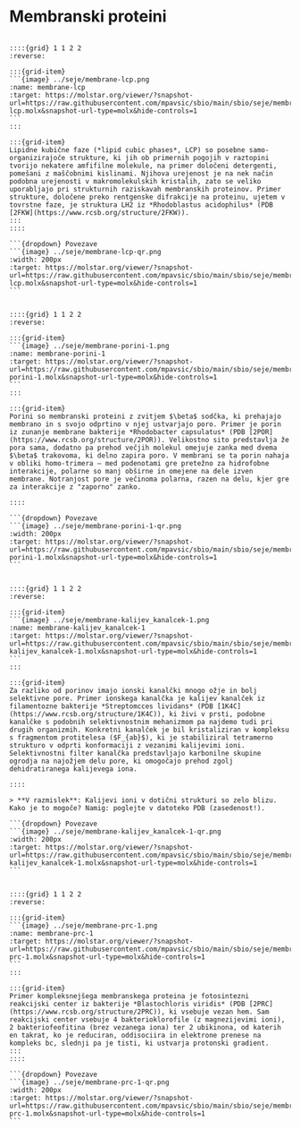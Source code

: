 # Membranski proteini

````{card} Lipidne kubične faze

::::{grid} 1 1 2 2
:reverse:

:::{grid-item}
```{image} ../seje/membrane-lcp.png
:name: membrane-lcp
:target: https://molstar.org/viewer/?snapshot-url=https://raw.githubusercontent.com/mpavsic/sbio/main/sbio/seje/membrane-lcp.molx&snapshot-url-type=molx&hide-controls=1
```
:::

:::{grid-item}
Lipidne kubične faze (*lipid cubic phases*, LCP) so posebne samo-organizirajoče strukture, ki jih ob primernih pogojih v raztopini tvorijo nekatere amfifilne molekule, na primer določeni detergenti, pomešani z maščobnimi kislinami. Njihova urejenost je na nek način podobna urejenosti v makromolekulskih kristalih, zato se veliko uporabljajo pri strukturnih raziskavah membranskih proteinov. Primer strukture, določene preko rentgenske difrakcije na proteinu, ujetem v tovrstne faze, je struktura LH2 iz *Rhodoblastus acidophilus* (PDB [2FKW](https://www.rcsb.org/structure/2FKW)).
:::
::::

```{dropdown} Povezave
```{image} ../seje/membrane-lcp-qr.png
:width: 200px
:target: https://molstar.org/viewer/?snapshot-url=https://raw.githubusercontent.com/mpavsic/sbio/main/sbio/seje/membrane-lcp.molx&snapshot-url-type=molx&hide-controls=1
```
````

````{card} Porini

::::{grid} 1 1 2 2
:reverse:

:::{grid-item}
```{image} ../seje/membrane-porini-1.png
:name: membrane-porini-1
:target: https://molstar.org/viewer/?snapshot-url=https://raw.githubusercontent.com/mpavsic/sbio/main/sbio/seje/membrane-porini-1.molx&snapshot-url-type=molx&hide-controls=1
```
:::

:::{grid-item}
Porini so membranski proteini z zvitjem $\beta$ sodčka, ki prehajajo membrano in s svojo odprtino v njej ustvarjajo poro. Primer je porin iz zunanje membrane bakterije *Rhodobacter capsulatus* (PDB [2POR](https://www.rcsb.org/structure/2POR)). Velikostno sito predstavlja že pora sama, dodatno pa prehod večjih molekul omejuje zanka med dvema $\beta$ trakovoma, ki delno zapira poro. V membrani se ta porin nahaja v obliki homo-trimera – med podenotami gre pretežno za hidrofobne interakcije, polarne so manj obširne in omejene na dele izven membrane. Notranjost pore je večinoma polarna, razen na delu, kjer gre za interakcije z "zaporno" zanko.

::::

```{dropdown} Povezave
```{image} ../seje/membrane-porini-1-qr.png
:width: 200px
:target: https://molstar.org/viewer/?snapshot-url=https://raw.githubusercontent.com/mpavsic/sbio/main/sbio/seje/membrane-porini-1.molx&snapshot-url-type=molx&hide-controls=1
```
````

````{card} Kalijev kanalček

::::{grid} 1 1 2 2
:reverse:

:::{grid-item}
```{image} ../seje/membrane-kalijev_kanalcek-1.png
:name: membrane-kalijev_kanalcek-1
:target: https://molstar.org/viewer/?snapshot-url=https://raw.githubusercontent.com/mpavsic/sbio/main/sbio/seje/membrane-kalijev_kanalcek-1.molx&snapshot-url-type=molx&hide-controls=1
```
:::

:::{grid-item}
Za razliko od porinov imajo ionski kanalčki mnogo ožje in bolj selektivne pore. Primer ionskega kanalčka je kalijev kanalček iz filamentozne bakterije *Streptomcces lividans* (PDB [1K4C](https://www.rcsb.org/structure/1K4C)), ki živi v prsti, podobne kanalčke s podobnih selektivnostnim mehanizmom pa najdemo tudi pri drugih organizmih. Konkretni kanalček je bil kristaliziran v kompleksu s fragmentom protitelesa ($F_{ab}$), ki je stabiliziral tetramerno strukturo v odprti konformaciji z vezanimi kalijevimi ioni. Selektivnostni filter kanalčka predstavljajo karbonilne skupine ogrodja na najožjem delu pore, ki omogočajo prehod zgolj dehidratiranega kalijevega iona.

::::

> **V razmislek**: Kalijevi ioni v dotični strukturi so zelo blizu. Kako je to mogoče? Namig: poglejte v datoteko PDB (zasedenost!).

```{dropdown} Povezave
```{image} ../seje/membrane-kalijev_kanalcek-1-qr.png
:width: 200px
:target: https://molstar.org/viewer/?snapshot-url=https://raw.githubusercontent.com/mpavsic/sbio/main/sbio/seje/membrane-kalijev_kanalcek-1.molx&snapshot-url-type=molx&hide-controls=1
```
````

````{card} Fotosintezni reakcijski center

::::{grid} 1 1 2 2
:reverse:

:::{grid-item}
```{image} ../seje/membrane-prc-1.png
:name: membrane-prc-1
:target: https://molstar.org/viewer/?snapshot-url=https://raw.githubusercontent.com/mpavsic/sbio/main/sbio/seje/membrane-prc-1.molx&snapshot-url-type=molx&hide-controls=1
```
:::

:::{grid-item}
Primer kompleksnejšega membranskega proteina je fotosintezni reakcijski center iz bakterije *Blastochloris viridis* (PDB [2PRC](https://www.rcsb.org/structure/2PRC)), ki vsebuje vezan hem. Sam reakcijski center vsebuje 4 bakterioklorofile (z magnezijevimi ioni), 2 bakteriofeofitina (brez vezanega iona) ter 2 ubikinona, od katerih en takrat, ko je reduciran, oddisociira in elektrone prenese na kompleks bc, slednji pa je tisti, ki ustvarja protonski gradient.
:::
::::

```{dropdown} Povezave
```{image} ../seje/membrane-prc-1-qr.png
:width: 200px
:target: https://molstar.org/viewer/?snapshot-url=https://raw.githubusercontent.com/mpavsic/sbio/main/sbio/seje/membrane-prc-1.molx&snapshot-url-type=molx&hide-controls=1
```
````